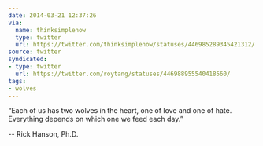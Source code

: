 ```yaml
---
date: 2014-03-21 12:37:26
via:
  name: thinksimplenow
  type: twitter
  url: https://twitter.com/thinksimplenow/statuses/446985289345421312/
source: twitter
syndicated:
- type: twitter
  url: https://twitter.com/roytang/statuses/446988955540418560/
tags:
- wolves
---
```


“Each of us has two wolves in the heart, one of love and one of hate. Everything depends on which one we feed each day.” 

-- Rick Hanson, Ph.D.